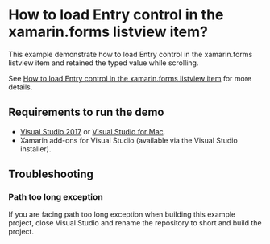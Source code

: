 # How to load Entry control in the xamarin.forms listview item?
This example demonstrate how to load Entry control in the xamarin.forms listview item and retained the typed value while scrolling.

See [How to load Entry control in the xamarin.forms listview item](https://www.syncfusion.com/kb/9973/how-to-load-the-entry-control-in-xamarin-forms-listview-item) for more details.
## <a name="requirements-to-run-the-demo"></a>Requirements to run the demo ##

* [Visual Studio 2017](https://visualstudio.microsoft.com/downloads/) or [Visual Studio for Mac](https://visualstudio.microsoft.com/vs/mac/).
* Xamarin add-ons for Visual Studio (available via the Visual Studio installer).

## <a name="troubleshooting"></a>Troubleshooting ##
### Path too long exception
If you are facing path too long exception when building this example project, close Visual Studio and rename the repository to short and build the project.